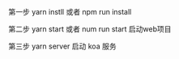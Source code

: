 
第一步
yarn instll 或者 npm run install


第二步
yarn start  或者 num run start  启动web项目

第三步
yarn server 启动 koa 服务

